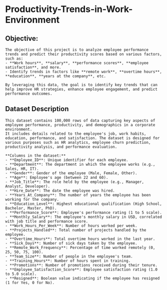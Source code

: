 # Productivity-Trends-in-Work-Environment

## Objective:
    The objective of this project is to analyze employee performance trends and predict their productivity scores based on various factors, such as:
    - **Work hours**, **salary**, **performance scores**, **employee satisfaction**, and more.
    - Identify trends in factors like **remote work**, **overtime hours**, **education**, **years at the company**, etc.
    
    By leveraging this data, the goal is to identify key trends that can help improve HR strategies, enhance employee engagement, and predict performance outcomes.

## Dataset Description
    This dataset contains 100,000 rows of data capturing key aspects of employee performance, productivity, and demographics in a corporate environment. 
    It includes details related to the employee's job, work habits, education, performance, and satisfaction. The dataset is designed for various purposes such as HR analytics, employee churn prediction, productivity analysis, and performance evaluation.

    **Columns in the dataset:**
    - **Employee_ID**: Unique identifier for each employee.
    - **Department**: The department in which the employee works (e.g., Sales, HR, IT).
    - **Gender**: Gender of the employee (Male, Female, Other).
    - **Age**: Employee's age (between 22 and 60).
    - **Job_Title**: The role held by the employee (e.g., Manager, Analyst, Developer).
    - **Hire_Date**: The date the employee was hired.
    - **Years_At_Company**: The number of years the employee has been working for the company.
    - **Education_Level**: Highest educational qualification (High School, Bachelor, Master, PhD).
    - **Performance_Score**: Employee's performance rating (1 to 5 scale).
    - **Monthly_Salary**: The employee's monthly salary in USD, correlated with job title and performance score.
    - **Work_Hours_Per_Week**: Number of hours worked per week.
    - **Projects_Handled**: Total number of projects handled by the employee.
    - **Overtime_Hours**: Total overtime hours worked in the last year.
    - **Sick_Days**: Number of sick days taken by the employee.
    - **Remote_Work_Frequency**: Percentage of time worked remotely (0, 25, 50, 75, 100).
    - **Team_Size**: Number of people in the employee's team.
    - **Training_Hours**: Number of hours spent in training.
    - **Promotions**: Number of promotions received during their tenure.
    - **Employee_Satisfaction_Score**: Employee satisfaction rating (1.0 to 5.0 scale).
    - **Resigned**: Boolean value indicating if the employee has resigned (1 for Yes, 0 for No).
